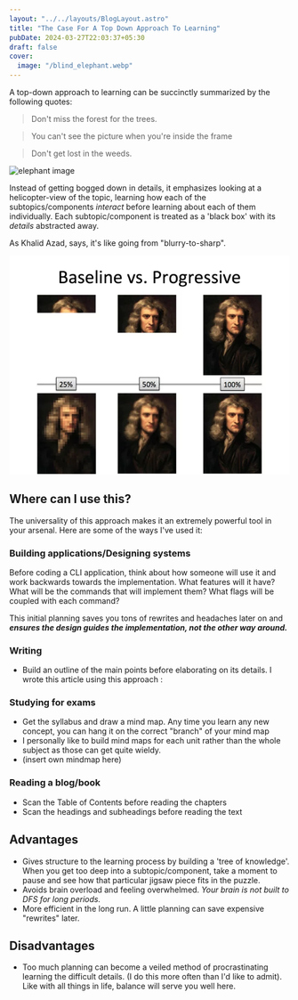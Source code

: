 ```yaml
---
layout: "../../layouts/BlogLayout.astro"
title: "The Case For A Top Down Approach To Learning"
pubDate: 2024-03-27T22:03:37+05:30
draft: false
cover:
  image: "/blind_elephant.webp"
---
```


A top-down approach to learning can be succinctly summarized by the following quotes:

> Don't miss the forest for the trees.

> You can't see the picture when you're inside the frame

> Don't get lost in the weeds.

<!-- {{<figure src="https://padaseva.in/wp-content/uploads/2019/12/elephant-blind-men.jpg" caption="Blind Elephant" width="80%" align="center">}} -->
<!-- {{<figure src="https://padaseva.in/wp-content/uploads/2019/12/elephant-blind-men.jpg" caption="Blind Elephant" width="80%" align="center">}} -->
<!-- {{<figure src="https://padaseva.in/wp-content/uploads/2019/12/elephant-blind-men.jpg" caption="Blind Elephant" width="80%" align="center">}} -->

![elephant image](https://padaseva.in/wp-content/uploads/2019/12/elephant-blind-men.jpg)

Instead of getting bogged down in details, it emphasizes looking at a helicopter-view of the topic, learning how each of the subtopics/components _interact_ before learning about each of them individually. Each subtopic/component is treated as a 'black box' with its _details_ abstracted away.

As Khalid Azad, says, it's like going from "blurry-to-sharp".

![blurry to sharp](../../assets/baseline_vs_progressive.png)

## Where can I use this?

The universality of this approach makes it an extremely powerful tool in your arsenal. Here are some of the ways I've used it:

### Building applications/Designing systems

Before coding a CLI application, think about how someone will use it and work backwards towards the implementation. What features will it have? What will be the commands that will implement them? What flags will be coupled with each command?

This initial planning saves you tons of rewrites and headaches later on and **_ensures the design guides the implementation, not the other way around._**

<!--
{{<figure src="https://cdn.hashnode.com/res/hashnode/image/upload/v1677566893823/f9ef3fbe-6554-48df-a77d-62dce50e17d1.png?auto=compress,format&format=webp" caption="Planning for a PDF processing CLI tool" align=center >}} -->

### Writing

- Build an outline of the main points before elaborating on its details. I wrote this article using this approach :

### Studying for exams

- Get the syllabus and draw a mind map. Any time you learn any new concept, you can hang it on the correct "branch" of your mind map
- I personally like to build mind maps for each unit rather than the whole subject as those can get quite wieldy.
- (insert own mindmap here)

### Reading a blog/book

- Scan the Table of Contents before reading the chapters
- Scan the headings and subheadings before reading the text

## Advantages

- Gives structure to the learning process by building a 'tree of knowledge'. When you get too deep into a subtopic/component, take a moment to pause and see how that particular jigsaw piece fits in the puzzle.
- Avoids brain overload and feeling overwhelmed. _Your brain is not built to DFS for long periods._
- More efficient in the long run. A little planning can save expensive "rewrites" later.

## Disadvantages

- Too much planning can become a veiled method of procrastinating learning the difficult details. (I do this more often than I'd like to admit). Like with all things in life, balance will serve you well here.
